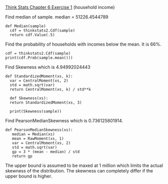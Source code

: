 [Think Stats Chapter 6 Exercise 1](http://greenteapress.com/thinkstats2/html/thinkstats2007.html#toc60) (household income)

Find median of sample. median = 51226.4544789
```
def Median(sample)
  cdf = thinkstats2.Cdf(sample)
  return cdf.Value(.5)
 ```
Find the probability of households with incomes below the mean. It is 66%. 
```
cdf = thinkstats2.Cdf(sample)
print(cdf.Prob(sample.mean()))
```

Find Skewness which is 4.94992024443
```
def StandardizedMoment(xs, k):
  var = CentralMoment(xs, 2)
  std = math.sqrt(var)
  return CentralMoment(xs, k) / std**k
  
  def Skewness(xs):
  return StandardizedMoment(xs, 3)
  
  print(Skewness(sample))
  ```
 Find PearsonMedianSkewness which is 0.736125801914.
 ```
 def PearsonMedianSkewness(xs):
    median = Median(xs)
    mean = RawMoment(xs, 1)
    var = CentralMoment(xs, 2)
    std = math.sqrt(var)
    gp = 3 * (mean - median) / std
    return gp
   ```
The upper bound is assumed to be maxed at 1 million which limits the actual skewness of the distribution. The skewness can completely differ if the upper bound is higher. 
